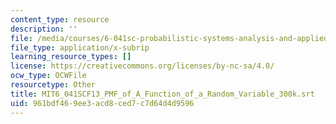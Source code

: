 ```yaml
---
content_type: resource
description: ''
file: /media/courses/6-041sc-probabilistic-systems-analysis-and-applied-probability-fall-2013/961bdf469ee3acd8ced7c7d64d4d9596_MIT6_041SCF13_PMF_of_A_Function_of_a_Random_Variable_300k.srt
file_type: application/x-subrip
learning_resource_types: []
license: https://creativecommons.org/licenses/by-nc-sa/4.0/
ocw_type: OCWFile
resourcetype: Other
title: MIT6_041SCF13_PMF_of_A_Function_of_a_Random_Variable_300k.srt
uid: 961bdf46-9ee3-acd8-ced7-c7d64d4d9596
---
```

